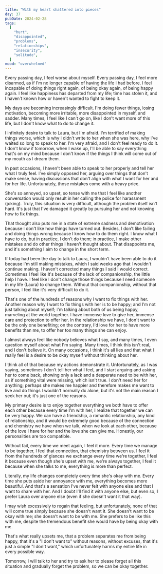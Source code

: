 ```yaml
---
title: "With my heart shattered into pieces"
day: 37
pubDate: 2024-02-28
tags:
  [
    "hurt",
    "disappointed",
    "problems",
    "relationships",
    "insecurity",
    "solitude",
  ]
mood: "overwhelmed"
---
```


Every passing day, I feel worse about myself. Every passing day, I feel more disarmed, as if I'm no longer capable of having the life I had before. I feel incapable of doing things right again, of being okay again, of being happy again. I feel like happiness has departed from my life; time has stolen it, and I haven't known how or haven't wanted to fight to keep it.

My days are becoming increasingly difficult. I'm doing fewer things, losing motivation, becoming more irritable, more disappointed in myself, and sadder. Many times, I feel like I can't go on, like I don't want more of this life, but I don't know what to do to change it.

I infinitely desire to talk to Laura, but I'm afraid. I'm terrified of making things worse, which is why I didn't write to her when she was here, why I've waited so long to speak to her. I'm very afraid, and I don't feel ready to do it. I don't know if tomorrow, when I wake up, I'll be able to say everything that's on my mind because I don't know if the things I think will come out of my mouth as I dream them.

In past occasions, I haven't been able to speak to her properly and tell her what I truly feel. I've simply opposed her, arguing over things that don't make sense, having discussions that don't align with what I want for her and for her life. Unfortunately, those mistakes come with a heavy price.

She's so annoyed, so upset, so tense with me that I feel like another conversation would only result in her calling the police for harassment (joking). Truly, this situation is very difficult, although the problem itself isn't hard. It's just that I've damaged it greatly by pursuing her and not knowing how to fix things.

That thought also puts me in a state of extreme sadness and demotivation because I don't like how things have turned out. Besides, I don't like failing and doing things wrong because I know how to do them right. I know what I have to do, but in practice, I don't do them; in practice, I make other mistakes and do other things I haven't thought about. That disappoints me, and it's something I aim to change in the short term.

If today had been the day to talk to Laura, I wouldn't have been able to do it because I'm still making mistakes, which I said weeks ago that I wouldn't continue making. I haven't corrected many things I said I would correct. Sometimes I feel like it's because of the lack of companionship, the little help I have. I feel like I don't change those things because I need someone in my life (Laura) to change them. Without that companionship, without that person, I feel like it's very difficult to do it.

That's one of the hundreds of reasons why I want to fix things with her. Another reason why I want to fix things with her is to be happy; and I'm not just talking about myself; I'm talking about both of us being happy, marveling at the world together. I have immense love to give her, immense care and protection to offer her. In the relationship we have, I don't want to be the only one benefiting; on the contrary, I'd love for her to have more benefits than me, to offer her too many things she can enjoy.

I almost always feel like nobody believes what I say, and many times, I even question myself about what I'm saying. Many times, I think this isn't real, and I don't believe it. On many occasions, I think it's all lies and that what I really feel is a desire to be okay myself without thinking about her.

I think all of that because my actions demonstrate it. Unfortunately, as I was saying, sometimes I don't tell her what I feel, and I start arguing and asking her to come back, showing only a lack and a desperate need to be with her, as if something vital were missing, which isn't true. I don't need her for anything; perhaps she makes me happier and therefore makes me want to live and do things I wouldn't normally do alone, but it's not the main reason I seek her out; it's just one of the reasons.

My primary desire is to enjoy together everything we both have to offer each other because every time I'm with her, I realize that together we can be very happy. We can have a friendship, a romantic relationship, any kind of relationship, and it would be extremely good because of the connection and chemistry we have when we talk, when we look at each other, because of the love I have for her and the love she can give me. Honestly, our personalities are too compatible.

Without fail, every time we meet again, I feel it more. Every time we manage to be together, I feel that connection, that chemistry between us. I feel it from the hundreds of glances we exchange every time we're together, I feel it because even though she's upset with me, we're always together, I feel it because when she talks to me, everything is more than perfect.

Literally, my life changes completely every time she's okay with me. Every time she puts aside her annoyance with me, everything becomes more beautiful. And that's a sensation I've never felt with anyone else and that I want to share with her. And I doubt I'll find it with anyone else, but even so, I prefer Laura over anyone else (even if she doesn't want it that way).

I may wish excessively to regain that feeling, but unfortunately, none of that will come true simply because she doesn't want it. She doesn't want to be okay with me; she doesn't want to be with me. She prefers to be like this with me, despite the tremendous benefit she would have by being okay with me.

That's what really upsets me, that a problem separates me from being happy, that it's a "I don't want to" without reasons, without excuses, that it's just a simple "I don't want," which unfortunately harms my entire life in every possible way.

Tomorrow, I will talk to her and try to ask her to please forget all this situation and gradually forget the problem, so we can be okay together.
